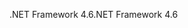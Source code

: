 <span data-ttu-id="7bd7b-101">.NET Framework 4.6</span><span class="sxs-lookup"><span data-stu-id="7bd7b-101">.NET Framework 4.6</span></span>